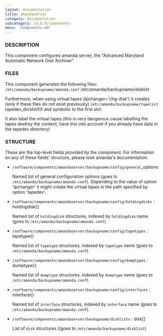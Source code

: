 ```yaml
---
layout: documentation
title: amandaserver
category: documentation
subcategory: 14.8.0/components
menu: 'components.md'
---
```

### DESCRIPTION

This component configures amanda server, the  "Advanced  Maryland  Automatic
Network  Disk  Archiver"

### FILES

This component generates the following files:
`/etc/amanda/backupname/amanda.conf`
/etc/amanda/backupname/disklist

Furthermore, when using virtual tapes (tpchanger='chg-disk') it creates
(only if these files do not exist previously)
`/etc/amanda/backupname/tapelist`
tapedev\_dir/slotXX
and symbolic to the first slot.

It also label the virtual tapes
(this is very dangerous cause labelling the tapes destroy the content,
have this into account if you already have data in the tapedev directory)

### STRUCTURE

These are the top-level fields provided by the component. For
information on any of these fields' structure, please look amanda's
documentation.

- `/software/components/amandaserver/backupname/config/general`\_options

    Named list of general configuration options (goes to `/etc/amanda/backupname/amanda.conf`).
    Depending to the value of option 'tpchanger' it might create the virtual tapes in the path
    specified by option 'tapedev'.

- `/software/components/amandaserver/backupname/config/holdingdisks` : holdingdisk{}

    Named list of `holdingdisk` structures, indexed by `holdingdisk`
    name (goes to `/etc/amanda/backupname/amanda.conf`).

- `/software/components/amandaserver/backupname/config/tapetypes` : tapetype{}

    Named list of `tapetype` structures, indexed by `tapetype` name
    (goes to `/etc/amanda/backupname/amanda.conf`).

- `/software/components/amandaserver/backupname/config/dumptypes` : dumptype{}

    Named list of `dumptype` structures, indexed by `dumptype` name
    (goes to `/etc/amanda/backupname/amanda.conf`).

- `/software/components/amandaserver/backupname/config/interfaces` : interface{}

    Named list of `interface` structures, indexed by `interface` name
    (goes to `/etc/amanda/backupname/amanda.conf`).

- `/software/components/amandaserver/backupname/disklists` : disk\[\]

    List of `disk` structures ((goes to `/etc/amanda/backupname/disklist`)
